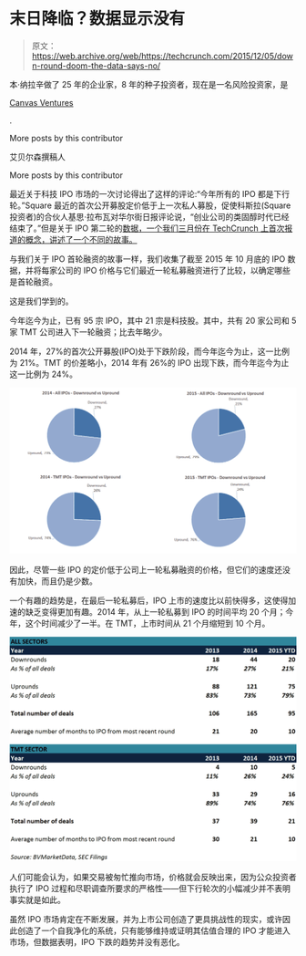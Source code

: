# 末日降临？数据显示没有

> 原文：<https://web.archive.org/web/https://techcrunch.com/2015/12/05/down-round-doom-the-data-says-no/>

本·纳拉辛做了 25 年的企业家，8 年的种子投资者，现在是一名风险投资家，是

[Canvas Ventures](https://web.archive.org/web/20230311160456/http://www.canvas.vc/)

.

More posts by this contributor

艾贝尔森撰稿人

More posts by this contributor

最近关于科技 IPO 市场的一次讨论得出了这样的评论:“今年所有的 IPO 都是下行轮。”Square 最近的首次公开募股定价低于上一次私人募股，促使科斯拉(Square 投资者)的合伙人基思·拉布瓦对华尔街日报评论说，“创业公司的类固醇时代已经结束了。”但是关于 IPO 第二轮的[数据，一个我们三月份在 TechCrunch 上首次报道的概念，讲述了一个不同的故事。](https://web.archive.org/web/20230311160456/https://www.google.com/url?q=https://techcrunch.com/2015/03/21/no-need-for-alarm-over-private-company-valuations/&sa=D&usg=AFQjCNG4suWD60Lht-i_vJXpsl2UjX_lUQ)

与我们关于 IPO 首轮融资的故事一样，我们收集了截至 2015 年 10 月底的 IPO 数据，并将每家公司的 IPO 价格与它们最近一轮私募融资进行了比较，以确定哪些是首轮融资。

这是我们学到的。

今年迄今为止，已有 95 宗 IPO，其中 21 宗是科技股。其中，共有 20 家公司和 5 家 TMT 公司进入下一轮融资；比去年略少。

2014 年，27%的首次公开募股(IPO)处于下跌阶段，而今年迄今为止，这一比例为 21%。TMT 的价差略小，2014 年有 26%的 IPO 出现下跌，而今年迄今为止这一比例为 24%。

![image (1)](img/a486adef790863c460da34f53326768d.png)

因此，尽管一些 IPO 的定价低于公司上一轮私募融资的价格，但它们的速度还没有加快，而且仍是少数。

一个有趣的趋势是，在最后一轮私募后，IPO 上市的速度比以前快得多，这使得加速的缺乏变得更加有趣。2014 年，从上一轮私募到 IPO 的时间平均 20 个月；今年，这个时间减少了一半。在 TMT，上市时间从 21 个月缩短到 10 个月。

![image](img/52b18b7f518be0ec106875bdbbc307cb.png)

人们可能会认为，如果交易被匆忙推向市场，价格就会反映出来，因为公众投资者执行了 IPO 过程和尽职调查所要求的严格性——但下行轮次的小幅减少并不表明事实就是如此。

虽然 IPO 市场肯定在不断发展，并为上市公司创造了更具挑战性的现实，或许因此创造了一个自我净化的系统，只有能够维持或证明其估值合理的 IPO 才能进入市场，但数据表明，IPO 下跌的趋势并没有恶化。